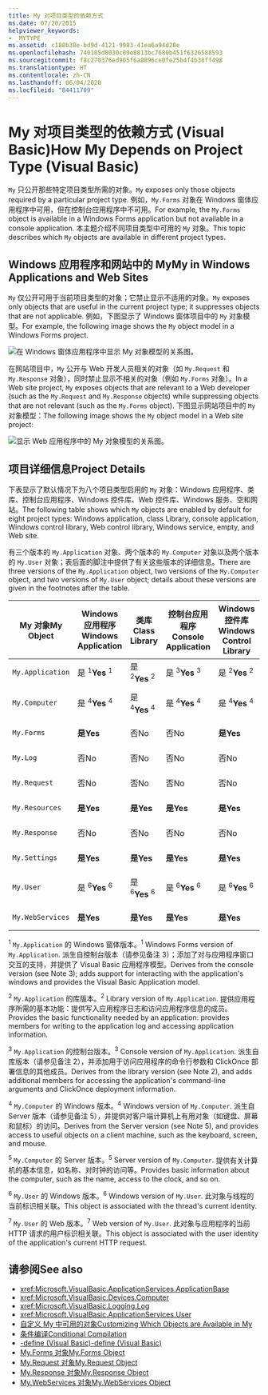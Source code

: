 ```yaml
---
title: My 对项目类型的依赖方式
ms.date: 07/20/2015
helpviewer_keywords:
- _MYTYPE
ms.assetid: c188b38e-bd9d-4121-9983-41ea6a94d28e
ms.openlocfilehash: 740185d8030c09e8813bc7680b451f6326588593
ms.sourcegitcommit: f8c270376ed905f6a8896ce0fe25b4f4b38ff498
ms.translationtype: HT
ms.contentlocale: zh-CN
ms.lasthandoff: 06/04/2020
ms.locfileid: "84411709"
---
```

# <a name="how-my-depends-on-project-type-visual-basic"></a><span data-ttu-id="654d8-102">My 对项目类型的依赖方式 (Visual Basic)</span><span class="sxs-lookup"><span data-stu-id="654d8-102">How My Depends on Project Type (Visual Basic)</span></span>

<span data-ttu-id="654d8-103">`My` 只公开那些特定项目类型所需的对象。</span><span class="sxs-lookup"><span data-stu-id="654d8-103">`My` exposes only those objects required by a particular project type.</span></span> <span data-ttu-id="654d8-104">例如，`My.Forms` 对象在 Windows 窗体应用程序中可用，但在控制台应用程序中不可用。</span><span class="sxs-lookup"><span data-stu-id="654d8-104">For example, the `My.Forms` object is available in a Windows Forms application but not available in a console application.</span></span> <span data-ttu-id="654d8-105">本主题介绍不同项目类型中可用的 `My` 对象。</span><span class="sxs-lookup"><span data-stu-id="654d8-105">This topic describes which `My` objects are available in different project types.</span></span>  
  
## <a name="my-in-windows-applications-and-web-sites"></a><span data-ttu-id="654d8-106">Windows 应用程序和网站中的 My</span><span class="sxs-lookup"><span data-stu-id="654d8-106">My in Windows Applications and Web Sites</span></span>  

 <span data-ttu-id="654d8-107">`My` 仅公开可用于当前项目类型的对象；它禁止显示不适用的对象。</span><span class="sxs-lookup"><span data-stu-id="654d8-107">`My` exposes only objects that are useful in the current project type; it suppresses objects that are not applicable.</span></span> <span data-ttu-id="654d8-108">例如，下图显示了 Windows 窗体项目中的 `My` 对象模型。</span><span class="sxs-lookup"><span data-stu-id="654d8-108">For example, the following image shows the `My` object model in a Windows Forms project.</span></span>  
  
 ![在 Windows 窗体应用程序中显示 My 对象模型的关系图。](./media/how-my-depends-on-project-type/my-object-model-windows-forms.png)  
  
 <span data-ttu-id="654d8-110">在网站项目中，`My` 公开与 Web 开发人员相关的对象（如 `My.Request` 和 `My.Response` 对象），同时禁止显示不相关的对象（例如 `My.Forms` 对象）。</span><span class="sxs-lookup"><span data-stu-id="654d8-110">In a Web site project, `My` exposes objects that are relevant to a Web developer (such as the `My.Request` and `My.Response` objects) while suppressing objects that are not relevant (such as the `My.Forms` object).</span></span> <span data-ttu-id="654d8-111">下图显示网站项目中的 `My` 对象模型：</span><span class="sxs-lookup"><span data-stu-id="654d8-111">The following image shows the `My` object model in a Web site project:</span></span>  
  
 ![显示 Web 应用程序中的 My 对象模型的关系图。](./media/how-my-depends-on-project-type/my-object-model-web.png)  
  
## <a name="project-details"></a><span data-ttu-id="654d8-113">项目详细信息</span><span class="sxs-lookup"><span data-stu-id="654d8-113">Project Details</span></span>  

 <span data-ttu-id="654d8-114">下表显示了默认情况下为八个项目类型启用的 `My` 对象：Windows 应用程序、类库、控制台应用程序、Windows 控件库、Web 控件库、Windows 服务、空和网站。</span><span class="sxs-lookup"><span data-stu-id="654d8-114">The following table shows which `My` objects are enabled by default for eight project types: Windows application, class Library, console application, Windows control library, Web control library, Windows service, empty, and Web site.</span></span>  
  
 <span data-ttu-id="654d8-115">有三个版本的 `My.Application` 对象、两个版本的 `My.Computer` 对象以及两个版本的 `My.User` 对象；表后面的脚注中提供了有关这些版本的详细信息。</span><span class="sxs-lookup"><span data-stu-id="654d8-115">There are three versions of the `My.Application` object, two versions of the `My.Computer` object, and two versions of `My.User` object; details about these versions are given in the footnotes after the table.</span></span>  
  
|<span data-ttu-id="654d8-116">My 对象</span><span class="sxs-lookup"><span data-stu-id="654d8-116">My Object</span></span>|<span data-ttu-id="654d8-117">Windows 应用程序</span><span class="sxs-lookup"><span data-stu-id="654d8-117">Windows Application</span></span>|<span data-ttu-id="654d8-118">类库</span><span class="sxs-lookup"><span data-stu-id="654d8-118">Class Library</span></span>|<span data-ttu-id="654d8-119">控制台应用程序</span><span class="sxs-lookup"><span data-stu-id="654d8-119">Console Application</span></span>|<span data-ttu-id="654d8-120">Windows 控件库</span><span class="sxs-lookup"><span data-stu-id="654d8-120">Windows Control Library</span></span>|<span data-ttu-id="654d8-121">Web 控件库</span><span class="sxs-lookup"><span data-stu-id="654d8-121">Web Control Library</span></span>|<span data-ttu-id="654d8-122">Windows 服务</span><span class="sxs-lookup"><span data-stu-id="654d8-122">Windows Service</span></span>|<span data-ttu-id="654d8-123">空</span><span class="sxs-lookup"><span data-stu-id="654d8-123">Empty</span></span>|<span data-ttu-id="654d8-124">网站</span><span class="sxs-lookup"><span data-stu-id="654d8-124">Web Site</span></span>|  
|---|---|---|---|---|---|---|---|---|  
|`My.Application`|<span data-ttu-id="654d8-125">是  <sup>1</sup></span><span class="sxs-lookup"><span data-stu-id="654d8-125">**Yes** <sup>1</sup></span></span>|<span data-ttu-id="654d8-126">是  <sup>2</sup></span><span class="sxs-lookup"><span data-stu-id="654d8-126">**Yes** <sup>2</sup></span></span>|<span data-ttu-id="654d8-127">是  <sup>3</sup></span><span class="sxs-lookup"><span data-stu-id="654d8-127">**Yes** <sup>3</sup></span></span>|<span data-ttu-id="654d8-128">是  <sup>2</sup></span><span class="sxs-lookup"><span data-stu-id="654d8-128">**Yes** <sup>2</sup></span></span>|<span data-ttu-id="654d8-129">否</span><span class="sxs-lookup"><span data-stu-id="654d8-129">No</span></span>|<span data-ttu-id="654d8-130">是  <sup>3</sup></span><span class="sxs-lookup"><span data-stu-id="654d8-130">**Yes** <sup>3</sup></span></span>|<span data-ttu-id="654d8-131">否</span><span class="sxs-lookup"><span data-stu-id="654d8-131">No</span></span>|<span data-ttu-id="654d8-132">否</span><span class="sxs-lookup"><span data-stu-id="654d8-132">No</span></span>|  
|`My.Computer`|<span data-ttu-id="654d8-133">是  <sup>4</sup></span><span class="sxs-lookup"><span data-stu-id="654d8-133">**Yes** <sup>4</sup></span></span>|<span data-ttu-id="654d8-134">是  <sup>4</sup></span><span class="sxs-lookup"><span data-stu-id="654d8-134">**Yes** <sup>4</sup></span></span>|<span data-ttu-id="654d8-135">是  <sup>4</sup></span><span class="sxs-lookup"><span data-stu-id="654d8-135">**Yes** <sup>4</sup></span></span>|<span data-ttu-id="654d8-136">是  <sup>4</sup></span><span class="sxs-lookup"><span data-stu-id="654d8-136">**Yes** <sup>4</sup></span></span>|<span data-ttu-id="654d8-137">是  <sup>5</sup></span><span class="sxs-lookup"><span data-stu-id="654d8-137">**Yes** <sup>5</sup></span></span>|<span data-ttu-id="654d8-138">是  <sup>4</sup></span><span class="sxs-lookup"><span data-stu-id="654d8-138">**Yes** <sup>4</sup></span></span>|<span data-ttu-id="654d8-139">否</span><span class="sxs-lookup"><span data-stu-id="654d8-139">No</span></span>|<span data-ttu-id="654d8-140">是  <sup>5</sup></span><span class="sxs-lookup"><span data-stu-id="654d8-140">**Yes** <sup>5</sup></span></span>|  
|`My.Forms`|<span data-ttu-id="654d8-141">**是**</span><span class="sxs-lookup"><span data-stu-id="654d8-141">**Yes**</span></span>|<span data-ttu-id="654d8-142">否</span><span class="sxs-lookup"><span data-stu-id="654d8-142">No</span></span>|<span data-ttu-id="654d8-143">否</span><span class="sxs-lookup"><span data-stu-id="654d8-143">No</span></span>|<span data-ttu-id="654d8-144">**是**</span><span class="sxs-lookup"><span data-stu-id="654d8-144">**Yes**</span></span>|<span data-ttu-id="654d8-145">否</span><span class="sxs-lookup"><span data-stu-id="654d8-145">No</span></span>|<span data-ttu-id="654d8-146">否</span><span class="sxs-lookup"><span data-stu-id="654d8-146">No</span></span>|<span data-ttu-id="654d8-147">否</span><span class="sxs-lookup"><span data-stu-id="654d8-147">No</span></span>|<span data-ttu-id="654d8-148">否</span><span class="sxs-lookup"><span data-stu-id="654d8-148">No</span></span>|  
|`My.Log`|<span data-ttu-id="654d8-149">否</span><span class="sxs-lookup"><span data-stu-id="654d8-149">No</span></span>|<span data-ttu-id="654d8-150">否</span><span class="sxs-lookup"><span data-stu-id="654d8-150">No</span></span>|<span data-ttu-id="654d8-151">否</span><span class="sxs-lookup"><span data-stu-id="654d8-151">No</span></span>|<span data-ttu-id="654d8-152">否</span><span class="sxs-lookup"><span data-stu-id="654d8-152">No</span></span>|<span data-ttu-id="654d8-153">否</span><span class="sxs-lookup"><span data-stu-id="654d8-153">No</span></span>|<span data-ttu-id="654d8-154">否</span><span class="sxs-lookup"><span data-stu-id="654d8-154">No</span></span>|<span data-ttu-id="654d8-155">否</span><span class="sxs-lookup"><span data-stu-id="654d8-155">No</span></span>|<span data-ttu-id="654d8-156">**是**</span><span class="sxs-lookup"><span data-stu-id="654d8-156">**Yes**</span></span>|  
|`My.Request`|<span data-ttu-id="654d8-157">否</span><span class="sxs-lookup"><span data-stu-id="654d8-157">No</span></span>|<span data-ttu-id="654d8-158">否</span><span class="sxs-lookup"><span data-stu-id="654d8-158">No</span></span>|<span data-ttu-id="654d8-159">否</span><span class="sxs-lookup"><span data-stu-id="654d8-159">No</span></span>|<span data-ttu-id="654d8-160">否</span><span class="sxs-lookup"><span data-stu-id="654d8-160">No</span></span>|<span data-ttu-id="654d8-161">否</span><span class="sxs-lookup"><span data-stu-id="654d8-161">No</span></span>|<span data-ttu-id="654d8-162">否</span><span class="sxs-lookup"><span data-stu-id="654d8-162">No</span></span>|<span data-ttu-id="654d8-163">否</span><span class="sxs-lookup"><span data-stu-id="654d8-163">No</span></span>|<span data-ttu-id="654d8-164">**是**</span><span class="sxs-lookup"><span data-stu-id="654d8-164">**Yes**</span></span>|  
|`My.Resources`|<span data-ttu-id="654d8-165">**是**</span><span class="sxs-lookup"><span data-stu-id="654d8-165">**Yes**</span></span>|<span data-ttu-id="654d8-166">**是**</span><span class="sxs-lookup"><span data-stu-id="654d8-166">**Yes**</span></span>|<span data-ttu-id="654d8-167">**是**</span><span class="sxs-lookup"><span data-stu-id="654d8-167">**Yes**</span></span>|<span data-ttu-id="654d8-168">**是**</span><span class="sxs-lookup"><span data-stu-id="654d8-168">**Yes**</span></span>|<span data-ttu-id="654d8-169">**是**</span><span class="sxs-lookup"><span data-stu-id="654d8-169">**Yes**</span></span>|<span data-ttu-id="654d8-170">**是**</span><span class="sxs-lookup"><span data-stu-id="654d8-170">**Yes**</span></span>|<span data-ttu-id="654d8-171">否</span><span class="sxs-lookup"><span data-stu-id="654d8-171">No</span></span>|<span data-ttu-id="654d8-172">否</span><span class="sxs-lookup"><span data-stu-id="654d8-172">No</span></span>|  
|`My.Response`|<span data-ttu-id="654d8-173">否</span><span class="sxs-lookup"><span data-stu-id="654d8-173">No</span></span>|<span data-ttu-id="654d8-174">否</span><span class="sxs-lookup"><span data-stu-id="654d8-174">No</span></span>|<span data-ttu-id="654d8-175">否</span><span class="sxs-lookup"><span data-stu-id="654d8-175">No</span></span>|<span data-ttu-id="654d8-176">否</span><span class="sxs-lookup"><span data-stu-id="654d8-176">No</span></span>|<span data-ttu-id="654d8-177">否</span><span class="sxs-lookup"><span data-stu-id="654d8-177">No</span></span>|<span data-ttu-id="654d8-178">否</span><span class="sxs-lookup"><span data-stu-id="654d8-178">No</span></span>|<span data-ttu-id="654d8-179">否</span><span class="sxs-lookup"><span data-stu-id="654d8-179">No</span></span>|<span data-ttu-id="654d8-180">**是**</span><span class="sxs-lookup"><span data-stu-id="654d8-180">**Yes**</span></span>|  
|`My.Settings`|<span data-ttu-id="654d8-181">**是**</span><span class="sxs-lookup"><span data-stu-id="654d8-181">**Yes**</span></span>|<span data-ttu-id="654d8-182">**是**</span><span class="sxs-lookup"><span data-stu-id="654d8-182">**Yes**</span></span>|<span data-ttu-id="654d8-183">**是**</span><span class="sxs-lookup"><span data-stu-id="654d8-183">**Yes**</span></span>|<span data-ttu-id="654d8-184">**是**</span><span class="sxs-lookup"><span data-stu-id="654d8-184">**Yes**</span></span>|<span data-ttu-id="654d8-185">**是**</span><span class="sxs-lookup"><span data-stu-id="654d8-185">**Yes**</span></span>|<span data-ttu-id="654d8-186">**是**</span><span class="sxs-lookup"><span data-stu-id="654d8-186">**Yes**</span></span>|<span data-ttu-id="654d8-187">否</span><span class="sxs-lookup"><span data-stu-id="654d8-187">No</span></span>|<span data-ttu-id="654d8-188">否</span><span class="sxs-lookup"><span data-stu-id="654d8-188">No</span></span>|  
|`My.User`|<span data-ttu-id="654d8-189">是  <sup>6</sup></span><span class="sxs-lookup"><span data-stu-id="654d8-189">**Yes** <sup>6</sup></span></span>|<span data-ttu-id="654d8-190">是  <sup>6</sup></span><span class="sxs-lookup"><span data-stu-id="654d8-190">**Yes** <sup>6</sup></span></span>|<span data-ttu-id="654d8-191">是  <sup>6</sup></span><span class="sxs-lookup"><span data-stu-id="654d8-191">**Yes** <sup>6</sup></span></span>|<span data-ttu-id="654d8-192">是  <sup>6</sup></span><span class="sxs-lookup"><span data-stu-id="654d8-192">**Yes** <sup>6</sup></span></span>|<span data-ttu-id="654d8-193">是  <sup>7</sup></span><span class="sxs-lookup"><span data-stu-id="654d8-193">**Yes** <sup>7</sup></span></span>|<span data-ttu-id="654d8-194">是  <sup>6</sup></span><span class="sxs-lookup"><span data-stu-id="654d8-194">**Yes** <sup>6</sup></span></span>|<span data-ttu-id="654d8-195">否</span><span class="sxs-lookup"><span data-stu-id="654d8-195">No</span></span>|<span data-ttu-id="654d8-196">是  <sup>7</sup></span><span class="sxs-lookup"><span data-stu-id="654d8-196">**Yes** <sup>7</sup></span></span>|  
|`My.WebServices`|<span data-ttu-id="654d8-197">**是**</span><span class="sxs-lookup"><span data-stu-id="654d8-197">**Yes**</span></span>|<span data-ttu-id="654d8-198">**是**</span><span class="sxs-lookup"><span data-stu-id="654d8-198">**Yes**</span></span>|<span data-ttu-id="654d8-199">**是**</span><span class="sxs-lookup"><span data-stu-id="654d8-199">**Yes**</span></span>|<span data-ttu-id="654d8-200">**是**</span><span class="sxs-lookup"><span data-stu-id="654d8-200">**Yes**</span></span>|<span data-ttu-id="654d8-201">**是**</span><span class="sxs-lookup"><span data-stu-id="654d8-201">**Yes**</span></span>|<span data-ttu-id="654d8-202">**是**</span><span class="sxs-lookup"><span data-stu-id="654d8-202">**Yes**</span></span>|<span data-ttu-id="654d8-203">否</span><span class="sxs-lookup"><span data-stu-id="654d8-203">No</span></span>|<span data-ttu-id="654d8-204">否</span><span class="sxs-lookup"><span data-stu-id="654d8-204">No</span></span>|  
  
 <span data-ttu-id="654d8-205"><sup>1</sup> `My.Application` 的 Windows 窗体版本。</span><span class="sxs-lookup"><span data-stu-id="654d8-205"><sup>1</sup> Windows Forms version of `My.Application`.</span></span> <span data-ttu-id="654d8-206">派生自控制台版本（请参见备注 3）；添加了对与应用程序窗口交互的支持，并提供了 Visual Basic 应用程序模型。</span><span class="sxs-lookup"><span data-stu-id="654d8-206">Derives from the console version (see Note 3); adds support for interacting with the application's windows and provides the Visual Basic Application model.</span></span>  
  
 <span data-ttu-id="654d8-207"><sup>2</sup> `My.Application` 的库版本。</span><span class="sxs-lookup"><span data-stu-id="654d8-207"><sup>2</sup> Library version of `My.Application`.</span></span> <span data-ttu-id="654d8-208">提供应用程序所需的基本功能：提供写入应用程序日志和访问应用程序信息的成员。</span><span class="sxs-lookup"><span data-stu-id="654d8-208">Provides the basic functionality needed by an application: provides members for writing to the application log and accessing application information.</span></span>  
  
 <span data-ttu-id="654d8-209"><sup>3</sup> `My.Application` 的控制台版本。</span><span class="sxs-lookup"><span data-stu-id="654d8-209"><sup>3</sup> Console version of `My.Application`.</span></span> <span data-ttu-id="654d8-210">派生自库版本（请参见备注 2），并添加用于访问应用程序的命令行参数和 ClickOnce 部署信息的其他成员。</span><span class="sxs-lookup"><span data-stu-id="654d8-210">Derives from the library version (see Note 2), and adds additional members for accessing the application's command-line arguments and ClickOnce deployment information.</span></span>  
  
 <span data-ttu-id="654d8-211"><sup>4</sup> `My.Computer` 的 Windows 版本。</span><span class="sxs-lookup"><span data-stu-id="654d8-211"><sup>4</sup> Windows version of `My.Computer`.</span></span> <span data-ttu-id="654d8-212">派生自 Server 版本（请参见备注 5），并提供对客户端计算机上有用对象（如键盘、屏幕和鼠标）的访问。</span><span class="sxs-lookup"><span data-stu-id="654d8-212">Derives from the Server version (see Note 5), and provides access to useful objects on a client machine, such as the keyboard, screen, and mouse.</span></span>  
  
 <span data-ttu-id="654d8-213"><sup>5</sup> `My.Computer` 的 Server 版本。</span><span class="sxs-lookup"><span data-stu-id="654d8-213"><sup>5</sup> Server version of `My.Computer`.</span></span> <span data-ttu-id="654d8-214">提供有关计算机的基本信息，如名称、对时钟的访问等。</span><span class="sxs-lookup"><span data-stu-id="654d8-214">Provides basic information about the computer, such as the name, access to the clock, and so on.</span></span>  
  
 <span data-ttu-id="654d8-215"><sup>6</sup> `My.User` 的 Windows 版本。</span><span class="sxs-lookup"><span data-stu-id="654d8-215"><sup>6</sup> Windows version of `My.User`.</span></span> <span data-ttu-id="654d8-216">此对象与线程的当前标识相关联。</span><span class="sxs-lookup"><span data-stu-id="654d8-216">This object is associated with the thread's current identity.</span></span>  
  
 <span data-ttu-id="654d8-217"><sup>7</sup> `My.User` 的 Web 版本。</span><span class="sxs-lookup"><span data-stu-id="654d8-217"><sup>7</sup> Web version of `My.User`.</span></span> <span data-ttu-id="654d8-218">此对象与应用程序的当前 HTTP 请求的用户标识相关联。</span><span class="sxs-lookup"><span data-stu-id="654d8-218">This object is associated with the user identity of the application's current HTTP request.</span></span>  
  
## <a name="see-also"></a><span data-ttu-id="654d8-219">请参阅</span><span class="sxs-lookup"><span data-stu-id="654d8-219">See also</span></span>

- <xref:Microsoft.VisualBasic.ApplicationServices.ApplicationBase>
- <xref:Microsoft.VisualBasic.Devices.Computer>
- <xref:Microsoft.VisualBasic.Logging.Log>
- <xref:Microsoft.VisualBasic.ApplicationServices.User>
- [<span data-ttu-id="654d8-220">自定义 My 中可用的对象</span><span class="sxs-lookup"><span data-stu-id="654d8-220">Customizing Which Objects are Available in My</span></span>](../customizing-extending-my/customizing-which-objects-are-available-in-my.md)
- [<span data-ttu-id="654d8-221">条件编译</span><span class="sxs-lookup"><span data-stu-id="654d8-221">Conditional Compilation</span></span>](../../programming-guide/program-structure/conditional-compilation.md)
- [<span data-ttu-id="654d8-222">-define (Visual Basic)</span><span class="sxs-lookup"><span data-stu-id="654d8-222">-define (Visual Basic)</span></span>](../../reference/command-line-compiler/define.md)
- [<span data-ttu-id="654d8-223">My.Forms 对象</span><span class="sxs-lookup"><span data-stu-id="654d8-223">My.Forms Object</span></span>](../../language-reference/objects/my-forms-object.md)
- [<span data-ttu-id="654d8-224">My.Request 对象</span><span class="sxs-lookup"><span data-stu-id="654d8-224">My.Request Object</span></span>](../../language-reference/objects/my-request-object.md)
- [<span data-ttu-id="654d8-225">My.Response 对象</span><span class="sxs-lookup"><span data-stu-id="654d8-225">My.Response Object</span></span>](../../language-reference/objects/my-response-object.md)
- [<span data-ttu-id="654d8-226">My.WebServices 对象</span><span class="sxs-lookup"><span data-stu-id="654d8-226">My.WebServices Object</span></span>](../../language-reference/objects/my-webservices-object.md)
